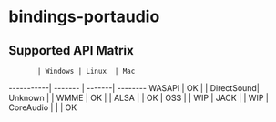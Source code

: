 bindings-portaudio
==================

Supported API Matrix
----
           | Windows | Linux  | Mac
-----------| ------- | -------| --------
WASAPI     | OK      |        |
DirectSound| Unknown |        |
WMME       | OK      |        |
ALSA       |         | OK     |
OSS        |         | WIP    |
JACK       |         | WIP    |
CoreAudio  |         |        | OK 

